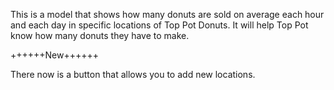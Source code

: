 
This is a model that shows how many donuts are sold on average each hour and each day in specific locations of Top Pot Donuts.  It will help Top Pot know how many donuts they have to make.

++++++New++++++

There now is a button that allows you to add new locations.
